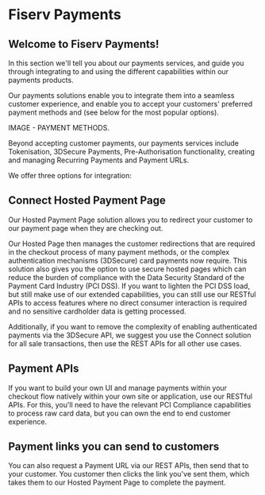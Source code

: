 # Fiserv Payments

## Welcome to Fiserv Payments!

In this section we'll tell you about our payments services, and guide you through integrating to and using the different capabilities within our payments products.

Our payments solutions enable you to integrate them into a seamless customer experience, and enable you to accept your customers' preferred payment methods and  (see below for the most popular options). 

IMAGE - PAYMENT METHODS.

Beyond accepting customer payments, our payments services include Tokenisation, 3DSecure Payments, Pre-Authorisation functionality, creating and managing Recurring Payments and Payment URLs.

We offer three options for integration:

## Connect Hosted Payment Page

Our Hosted Payment Page solution allows you to redirect your customer to our payment page when they are checking out. 

Our Hosted Page then manages the customer redirections that are required in the checkout process of many payment methods, or the complex authentication mechanisms (3DSecure) card payments now require. This solution also gives you the option to use secure hosted pages which can reduce the burden of compliance with the Data Security Standard of the Payment Card Industry (PCI DSS). If you want to lighten the PCI DSS load, but still make use of our extended capabilities, you can still use our RESTful APIs to access features where no direct consumer interaction is required and no sensitive cardholder data is getting processed.

Additionally, if you want to remove the complexity of enabling authenticated payments via the 3DSecure API, we suggest you use the Connect solution for all sale transactions, then use the REST APIs for all other use cases. 

## Payment APIs

If you want to build your own UI and manage payments within your checkout flow natively within your own site or application, use our RESTful APIs. For this, you'll need to have the relevant PCI Compliance capabilities to process raw card data, but you can own the end to end customer experience.

## Payment links you can send to customers

You can also request a Payment URL via our REST APIs, then send that to your customer. You customer then clicks the link you've sent them, which takes them to our Hosted Payment Page to complete the payment.

